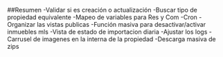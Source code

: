 ##Resumen 
-Validar si es creación o actualización 
-Buscar tipo de propiedad equivalente 
-Mapeo de variables para Res y Com
-Cron 
-Organizar las vistas publicas 
-Función masiva para desactivar/activar inmuebles mls
-Vista de estado de importacion diaria
-Ajustar los logs
-Carrusel de imagenes en la interna de la propiedad 
-Descarga masiva de zips
